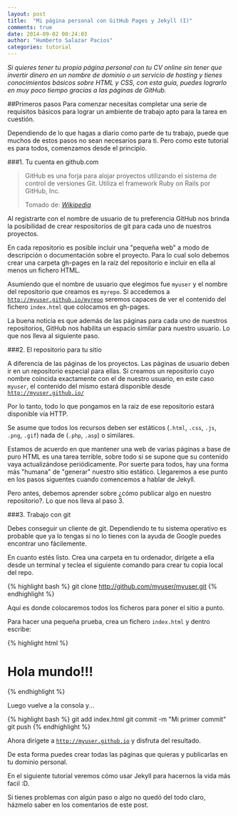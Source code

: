 ```yaml
---
layout: post
title:  "Mi página personal con GitHub Pages y Jekyll (I)"
comments: true
date: 2014-09-02 00:24:03
author: "Humberto Salazar Pacios"
categories: tutorial
---
```


*Si quieres tener tu propia página personal con tu CV online sin tener que invertir dinero en un nombre de dominio o un servicio de hosting y tienes conocimientos básicos sobre HTML y CSS, con esta guía, puedes lograrlo en muy poco tiempo gracias a las páginas de GitHub.*

<!--more-->

##Primeros pasos
Para comenzar necesitas completar una serie de requisitos básicos para lograr un ambiente de trabajo apto para la tarea en cuestión.

Dependiendo de lo que hagas a diario como parte de tu trabajo, puede que muchos de estos pasos no sean necesarios para ti. Pero como este tutorial es para todos, comenzamos desde el principio.

###1. Tu cuenta en github.com
<div class="col-md-6 pull-right">
<blockquote >
 <i class="icon icon-github pull-left" style="font-size:48px"></i>
 <p>GitHub es una forja para alojar proyectos utilizando el sistema de control de versiones Git. Utiliza el framework Ruby on Rails por GitHub, Inc. </p>
  <footer class="pull-right">Tomado de: <cite title="Wikipedia"><a href="http://es.wikipedia.org/wiki/GitHub">Wikipedia</a></cite></footer>
</blockquote>
</div>

Al registrarte con el nombre de usuario de tu preferencia GitHub nos brinda la posibilidad de crear respositorios de git para cada uno de nuestros proyectos.

En cada repositorio es posible incluir una "pequeña web" a modo de descripción o documentación sobre el proyecto. Para lo cual solo debemos crear una carpeta gh-pages en la raíz del repositorio e incluir en ella al menos un fichero HTML.

Asumiendo que el nombre de usuario que elegimos fue <code>myuser</code> y el nombre del repositorio que creamos es <code>myrepo</code>. Si accedemos a <code>http://myuser.github.io/myrepo</code> seremos capaces de ver el contenido del fichero <code>index.html</code> que colocamos en gh-pages.

La buena noticia es que además de las páginas para cada uno de nuestros repositorios, GitHub nos habilita un espacio similar para nuestro usuario. Lo que nos lleva al siguiente paso.

###2. El repositorio para tu sitio

A diferencia de las páginas de los proyectos. Las páginas de usuario deben ir en un repositorio especial para ellas. Si creamos un repositorio cuyo nombre coincida exactamente con el de nuestro usuario, en este caso <code>myuser</code>, el contenido del mismo estará disponible desde <code>http://myuser.github.io/</code>

Por lo tanto, todo lo que pongamos en la raiz de ese repositorio estará disponible vía HTTP.

Se asume que todos los recursos deben ser estáticos (<code>.html</code>, <code>.css</code>, <code>.js</code>, <code>.png</code>, <code>.gif</code>) nada de (<code>.php</code>, <code>.asp</code>) o similares.

Estamos de acuerdo en que mantener una web de varias páginas a base de puro HTML es una tarea terrible, sobre todo si se supone que su contenido vaya actualizándose periódicamente. Por suerte para todos, hay una forma más "humana" de "generar" nuestro sitio estático. Llegaremos a ese punto en los pasos siguentes cuando comencemos a hablar de Jekyll.

Pero antes, debemos aprender sobre ¿cómo publicar algo en nuestro repositorio?. Lo que nos lleva al paso 3.

###3. Trabajo con git

Debes conseguir un cliente de git. Dependiendo te tu sistema operativo es probable que ya lo tengas si no lo tienes con la ayuda de Google puedes encontrar uno fácilemente.

En cuanto estés listo. Crea una carpeta en tu ordenador, dirígete a ella desde un terminal y teclea el siguiente comando para crear tu copia local del repo.

{% highlight bash %}
git clone http://github.com/myuser/myuser.git
{% endhighlight %}

Aquí es donde colocaremos todos los ficheros para poner el sitio a punto.

Para hacer una pequeña prueba, crea un fichero <code>index.html</code> y dentro escribe:

{% highlight html %}
<h1>Hola mundo!!!</h1>
{% endhighlight %}

Luego vuelve a la consola y...

{% highlight bash %}
git add index.html
git commit -m "Mi primer commit"
git push
{% endhighlight %} 

Ahora dirígete a <code>http://myuser.github.io</code> y disfruta del resultado.

De esta forma puedes crear todas las páginas que quieras y publicarlas en tu dominio personal.

En el siguiente tutorial veremos cómo usar Jekyll para hacernos la vida más facil :D.

Si tienes problemas con algún paso o algo no quedó del todo claro, házmelo saber en los comentarios de este post.
